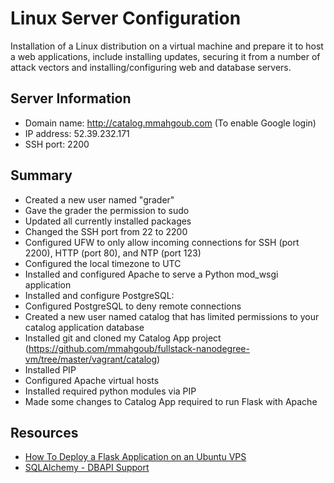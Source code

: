 # Linux Server Configuration
Installation of a Linux distribution on a virtual machine and prepare it to host a web applications, include installing updates, securing it from a number of attack vectors and installing/configuring web and database servers.

## Server Information
- Domain name: http://catalog.mmahgoub.com (To enable Google login)
- IP address: 52.39.232.171
- SSH port: 2200

## Summary
- Created a new user named "grader"
- Gave the grader the permission to sudo
- Updated all currently installed packages
- Changed the SSH port from 22 to 2200
- Configured UFW to only allow incoming connections for SSH (port 2200), HTTP (port 80), and NTP (port 123)
- Configured the local timezone to UTC
- Installed and configured Apache to serve a Python mod_wsgi application
- Installed and configure PostgreSQL:
- Configured PostgreSQL to deny remote connections
- Created a new user named catalog that has limited permissions to your catalog application database
- Installed git and cloned my Catalog App project (https://github.com/mmahgoub/fullstack-nanodegree-vm/tree/master/vagrant/catalog)
- Installed PIP
- Configured Apache virtual hosts
- Installed required python modules via PIP
- Made some changes to Catalog App required to run Flask with Apache

## Resources
- [How To Deploy a Flask Application on an Ubuntu VPS](https://www.digitalocean.com/community/tutorials/how-to-deploy-a-flask-application-on-an-ubuntu-vps)
- [SQLAlchemy - DBAPI Support](http://docs.sqlalchemy.org/en/latest/dialects/postgresql.html#module-sqlalchemy.dialects.postgresql.psycopg2)
